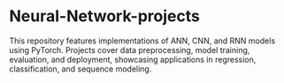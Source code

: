 # Neural-Network-projects
This repository features implementations of ANN, CNN, and RNN models using PyTorch. Projects cover data preprocessing, model training, evaluation, and deployment, showcasing applications in regression, classification, and sequence modeling.
